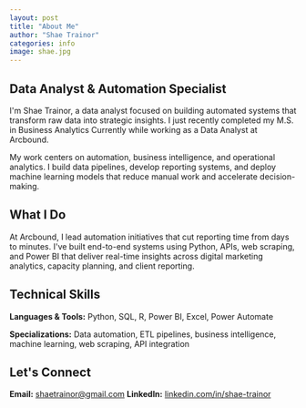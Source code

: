 ```yaml
---
layout: post
title: "About Me"
author: "Shae Trainor"
categories: info
image: shae.jpg
---
```


## Data Analyst & Automation Specialist

I'm Shae Trainor, a data analyst focused on building automated systems that transform raw data into strategic insights. I just recently completed my M.S. in Business Analytics Currently while working as a Data Analyst at Arcbound.

My work centers on automation, business intelligence, and operational analytics. I build data pipelines, develop reporting systems, and deploy machine learning models that reduce manual work and accelerate decision-making.

## What I Do

At Arcbound, I lead automation initiatives that cut reporting time from days to minutes. I've built end-to-end systems using Python, APIs, web scraping, and Power BI that deliver real-time insights across digital marketing analytics, capacity planning, and client reporting.

## Technical Skills

**Languages & Tools:** Python, SQL, R, Power BI, Excel, Power Automate

**Specializations:** Data automation, ETL pipelines, business intelligence, machine learning, web scraping, API integration

## Let's Connect

**Email:** shaetrainor@gmail.com
**LinkedIn:** [linkedin.com/in/shae-trainor](https://linkedin.com/in/shae-trainor)  

